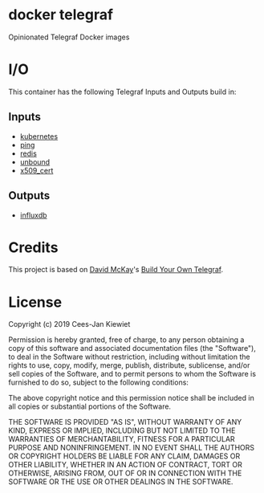 # docker telegraf

Opinionated Telegraf Docker images

# I/O

This container has the following Telegraf Inputs and Outputs build in:

## Inputs

* [kubernetes](https://github.com/influxdata/telegraf/tree/master/plugins/inputs/kubernetes)
* [ping](https://github.com/influxdata/telegraf/tree/master/plugins/inputs/ping)
* [redis](https://github.com/influxdata/telegraf/tree/master/plugins/inputs/redis)
* [unbound](https://github.com/influxdata/telegraf/tree/master/plugins/inputs/unbound)
* [x509_cert](https://github.com/influxdata/telegraf/tree/master/plugins/inputs/x509_cert)

## Outputs

* [influxdb](https://github.com/influxdata/telegraf/tree/master/plugins/outputs/influxdb)

# Credits

This project is based on [David McKay](https://github.com/rawkode)'s [Build Your Own Telegraf](https://github.com/rawkode/bring-your-own-telegraf).

# License

Copyright (c) 2019 Cees-Jan Kiewiet

Permission is hereby granted, free of charge, to any person obtaining a copy
of this software and associated documentation files (the "Software"), to deal
in the Software without restriction, including without limitation the rights
to use, copy, modify, merge, publish, distribute, sublicense, and/or sell
copies of the Software, and to permit persons to whom the Software is
furnished to do so, subject to the following conditions:

The above copyright notice and this permission notice shall be included in all
copies or substantial portions of the Software.

THE SOFTWARE IS PROVIDED "AS IS", WITHOUT WARRANTY OF ANY KIND, EXPRESS OR
IMPLIED, INCLUDING BUT NOT LIMITED TO THE WARRANTIES OF MERCHANTABILITY,
FITNESS FOR A PARTICULAR PURPOSE AND NONINFRINGEMENT. IN NO EVENT SHALL THE
AUTHORS OR COPYRIGHT HOLDERS BE LIABLE FOR ANY CLAIM, DAMAGES OR OTHER
LIABILITY, WHETHER IN AN ACTION OF CONTRACT, TORT OR OTHERWISE, ARISING FROM,
OUT OF OR IN CONNECTION WITH THE SOFTWARE OR THE USE OR OTHER DEALINGS IN THE
SOFTWARE.
